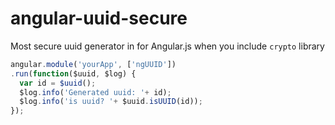 angular-uuid-secure
===================

Most secure uuid generator in for Angular.js when you include <code>crypto</code> library


```javascript
angular.module('yourApp', ['ngUUID'])
.run(function($uuid, $log) {
  var id = $uuid();
  $log.info('Generated uuid: '+ id);
  $log.info('is uuid? '+ $uuid.isUUID(id));
});
```
